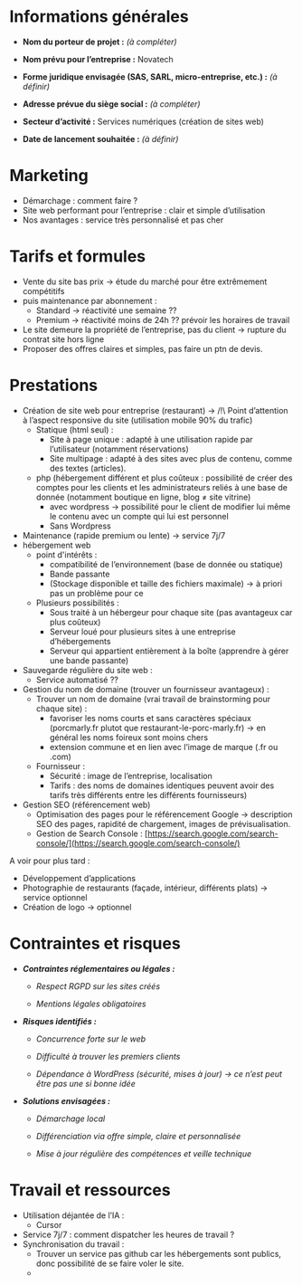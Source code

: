 # 

# Informations générales

* **Nom du porteur de projet :** *(à compléter)*

* **Nom prévu pour l’entreprise :** Novatech

* **Forme juridique envisagée (SAS, SARL, micro-entreprise, etc.) :** *(à définir)*

* **Adresse prévue du siège social :** *(à compléter)*

* **Secteur d’activité :** Services numériques (création de sites web)

* **Date de lancement souhaitée :** *(à définir)*

# Marketing

* Démarchage : comment faire ?  
* Site web performant pour l’entreprise : clair et simple d’utilisation  
* Nos avantages : service très personnalisé et pas cher

# Tarifs et formules

* Vente du site bas prix → étude du marché pour être extrêmement compétitifs  
* puis maintenance par abonnement :  
  * Standard → réactivité une semaine ??  
  * Premium → réactivité moins de 24h ?? prévoir les horaires de travail  
* Le site demeure la propriété de l’entreprise, pas du client → rupture du contrat site hors ligne  
* Proposer des offres claires et simples, pas faire un ptn de devis.

# Prestations

* Création de site web pour entreprise (restaurant) → /\!\\ Point d’attention à l’aspect responsive du site (utilisation mobile 90% du trafic)  
  * Statique (html seul) :  
    * Site à page unique : adapté à une utilisation rapide par l’utilisateur (notamment réservations)  
    * Site multipage : adapté à des sites avec plus de contenu, comme des textes (articles).  
  * php (hébergement différent et plus coûteux : possibilité de créer des comptes pour les clients et les administrateurs reliés à une base de donnée (notamment boutique en ligne, blog ≠ site vitrine)  
    * avec wordpress → possibilité pour le client de modifier lui même le contenu avec un compte qui lui est personnel  
    * Sans Wordpress  
* Maintenance (rapide premium ou lente) → service 7j/7  
* hébergement web  
  * point d'intérêts :  
    * compatibilité de l’environnement (base de donnée ou statique)  
    * Bande passante  
    * (Stockage disponible et taille des fichiers maximale) → à priori pas un problème pour ce   
  * Plusieurs possibilités :   
    * Sous traité à un hébergeur pour chaque site (pas avantageux car plus coûteux)  
    * Serveur loué pour plusieurs sites à une entreprise d’hébergements  
    * Serveur qui appartient entièrement à la boîte (apprendre à gérer une bande passante)  
* Sauvegarde régulière du site web :  
  * Service automatisé ??  
* Gestion du nom de domaine (trouver un fournisseur avantageux) :  
  * Trouver un nom de domaine (vrai travail de brainstorming pour chaque site) :  
    * favoriser les noms courts et sans caractères spéciaux (porcmarly.fr plutot que restaurant-le-porc-marly.fr) → en général les noms foireux sont moins chers  
    * extension commune et en lien avec l’image de marque (.fr ou .com)  
  * Fournisseur :  
    * Sécurité : image de l’entreprise, localisation  
    * Tarifs : des noms de domaines identiques peuvent avoir des tarifs très différents entre les différents fournisseurs)  
* Gestion SEO (référencement web)  
  * Optimisation des pages pour le référencement Google → description SEO des pages, rapidité de chargement, images de prévisualisation.  
  * Gestion de Search Console : [https://search.google.com/search-console/](https://search.google.com/search-console/) 

A voir pour plus tard :

* Développement d’applications  
* Photographie de restaurants (façade, intérieur, différents plats) → service optionnel  
* Création de logo → optionnel

# Contraintes et risques

* ***Contraintes réglementaires ou légales :***

  * *Respect RGPD sur les sites créés*

  * *Mentions légales obligatoires*

* ***Risques identifiés :***

  * *Concurrence forte sur le web*

  * *Difficulté à trouver les premiers clients*

  * *Dépendance à WordPress (sécurité, mises à jour) → ce n’est peut être pas une si bonne idée*

* ***Solutions envisagées :***

  * *Démarchage local*

  * *Différenciation via offre simple, claire et personnalisée*

  * *Mise à jour régulière des compétences et veille technique*

# Travail et ressources

* Utilisation déjantée de l’IA :  
  * Cursor  
* Service 7j/7 : comment dispatcher les heures de travail ?  
* Synchronisation du travail :  
  * Trouver un service pas github car les hébergements sont publics, donc possibilité de se faire voler le site.  
  * 

